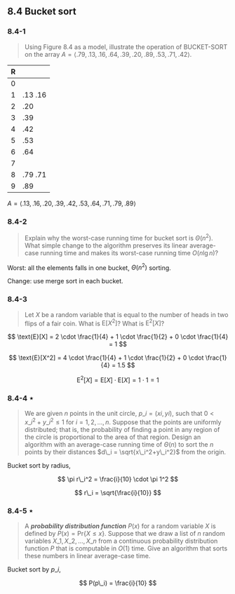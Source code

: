 ## 8.4 Bucket sort

### 8.4-1

> Using Figure 8.4 as a model, illustrate the operation of BUCKET-SORT on the array $A = \left \langle.79, .13, .16, .64, .39, .20, .89, .53, .71, .42\right \rangle$.

| R | |
|:-:|:--|
| 0 ||
| 1 |.13 .16|
| 2 |.20|
| 3 |.39|
| 4 |.42|
| 5 |.53|
| 6 |.64|
| 7 ||
| 8 |.79 .71|
| 9 |.89|

$A = \left \langle.13, .16, .20, .39, .42, .53, .64, .71, .79, .89\right \rangle$

### 8.4-2

> Explain why the worst-case running time for bucket sort is $\Theta(n^2)$. What simple change to the algorithm preserves its linear average-case running time and makes its worst-case running time $O(n \lg n)$?

Worst: all the elements falls in one bucket, $\Theta(n ^ 2)$ sorting.

Change: use merge sort in each bucket.

### 8.4-3

> Let $X$ be a random variable that is equal to the number of heads in two flips of a fair coin. What is $\text{E}[X^2]$? What is $\text{E}^2[X]$?

$$
\text{E}[X] = 2 \cdot \frac{1}{4} + 1 \cdot \frac{1}{2} + 0 \cdot \frac{1}{4} = 1
$$

$$
\text{E}[X^2] = 4 \cdot \frac{1}{4} + 1 \cdot \frac{1}{2} + 0 \cdot \frac{1}{4} = 1.5
$$

$$
\text{E}^2[X] = \text{E}[X] \cdot \text{E}[X] = 1 \cdot 1 = 1
$$

### 8.4-4 $\star$

> We are given $n$ points in the unit circle, $p\_i = (xi, yi)$, such that $0 < x\_i^2 + y\_i^2 \le 1$ for $i = 1,2, \dots ,n$. Suppose that the points are uniformly distributed; that is, the probability of finding a point in any region of the circle is proportional to the area of that region. Design an algorithm with an average-case running time of $\Theta(n)$ to sort the $n$ points by their distances $d\_i = \sqrt{x\_i^2+y\_i^2}$ from the origin. 

Bucket sort by radius, 

$$
\pi r\_i^2 = \frac{i}{10} \cdot \pi 1^2
$$

$$
r\_i = \sqrt{\frac{i}{10}}
$$

### 8.4-5 $\star$

> A __*probability distribution function*__ $P(x)$ for a random variable $X$ is defined by $P(x) = \text{Pr}\{X \le x\}$. Suppose that we draw a list of $n$ random variables $X\_1,X\_2, \dots ,X\_n$ from a continuous probability distribution function $P$ that is computable in $O(1)$ time. Give an algorithm that sorts these numbers in linear average-case time.

Bucket sort by $p\_i$,

$$
P(p\_i) = \frac{i}{10}
$$
